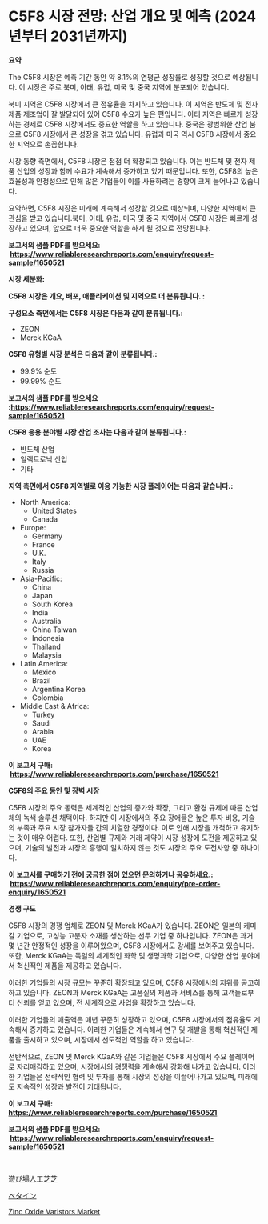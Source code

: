 <p><h1>C5F8 시장 전망: 산업 개요 및 예측 (2024년부터 2031년까지)</h1></p><p><strong>요약</strong></p>
<p><p>The C5F8 시장은 예측 기간 동안 약 8.1%의 연평균 성장률로 성장할 것으로 예상됩니다. 이 시장은 주로 북미, 아태, 유럽, 미국 및 중국 지역에 분포되어 있습니다.</p><p>북미 지역은 C5F8 시장에서 큰 점유율을 차지하고 있습니다. 이 지역은 반도체 및 전자 제품 제조업이 잘 발달되어 있어 C5F8 수요가 높은 편입니다. 아태 지역은 빠르게 성장하는 경제로 C5F8 시장에서도 중요한 역할을 하고 있습니다. 중국은 광범위한 산업 붐으로 C5F8 시장에서 큰 성장을 겪고 있습니다. 유럽과 미국 역시 C5F8 시장에서 중요한 지역으로 손꼽힙니다.</p><p>시장 동향 측면에서, C5F8 시장은 점점 더 확장되고 있습니다. 이는 반도체 및 전자 제품 산업의 성장과 함께 수요가 계속해서 증가하고 있기 때문입니다. 또한, C5F8의 높은 효율성과 안정성으로 인해 많은 기업들이 이를 사용하려는 경향이 크게 늘어나고 있습니다.</p><p>요약하면, C5F8 시장은 미래에 계속해서 성장할 것으로 예상되며, 다양한 지역에서 큰 관심을 받고 있습니다.북미, 아태, 유럽, 미국 및 중국 지역에서 C5F8 시장은 빠르게 성장하고 있으며, 앞으로 더욱 중요한 역할을 하게 될 것으로 전망됩니다.</p></p>
<p><strong>보고서의 샘플 PDF를 받으세요: &nbsp;<a href="https://www.reliableresearchreports.com/enquiry/request-sample/1650521">https://www.reliableresearchreports.com/enquiry/request-sample/1650521</a></strong></p>
<p><strong>시장 세분화:</strong></p>
<p><strong> C5F8 시장은 개요, 배포, 애플리케이션 및 지역으로 더 분류됩니다. :</strong></p>
<p><strong>구성요소 측면에서는 C5F8 시장은 다음과 같이 분류됩니다.:</strong></p>
<p><ul><li>ZEON</li><li>Merck KGaA</li></ul></p>
<p><strong> C5F8 유형별 시장 분석은 다음과 같이 분류됩니다.:</strong></p>
<p><ul><li>99.9% 순도</li><li>99.99% 순도</li></ul></p>
<p><strong>보고서의 샘플 PDF를 받으세요 :<a href="https://www.reliableresearchreports.com/enquiry/request-sample/1650521">https://www.reliableresearchreports.com/enquiry/request-sample/1650521</a></strong></p>
<p><strong> C5F8 응용 분야별 시장 산업 조사는 다음과 같이 분류됩니다.:</strong></p>
<p><ul><li>반도체 산업</li><li>일렉트로닉 산업</li><li>기타</li></ul></p>
<p><strong>지역 측면에서 C5F8 지역별로 이용 가능한 시장 플레이어는 다음과 같습니다.:</strong></p>
<p><ul>
    <li>
        North America:
        <ul>
            <li>United States</li>
            <li>Canada</li>
        </ul>
    </li>
    <li>
        Europe:
        <ul>
            <li>Germany</li>
            <li>France</li>
            <li>U.K.</li>
            <li>Italy</li>
            <li>Russia</li>
        </ul>
    </li>
    <li>
        Asia-Pacific:
        <ul>
            <li>China</li>
            <li>Japan</li>
            <li>South Korea</li>
            <li>India</li>
            <li>Australia</li>
            <li>China Taiwan</li>
            <li>Indonesia</li>
            <li>Thailand</li>
            <li>Malaysia</li>
        </ul>
    </li>
    <li>
        Latin America:
        <ul>
            <li>Mexico</li>
            <li>Brazil</li>
            <li>Argentina Korea</li>
            <li>Colombia</li>
        </ul>
    </li>
    <li>
        Middle East & Africa:
        <ul>
            <li>Turkey</li>
            <li>Saudi</li>
            <li>Arabia</li>
            <li>UAE</li>
            <li>Korea</li>
        </ul>
    </li>
    </ul></p>
<p><strong>이 보고서 구매: &nbsp;<a href="https://www.reliableresearchreports.com/purchase/1650521">https://www.reliableresearchreports.com/purchase/1650521</a></strong></p>
<p><strong>C5F8의 주요 동인 및 장벽 시장</strong></p>
<p><p>C5F8 시장의 주요 동력은 세계적인 산업의 증가와 확장, 그리고 환경 규제에 따른 산업체의 녹색 솔루션 채택이다. 하지만 이 시장에서의 주요 장애물은 높은 투자 비용, 기술의 부족과 주요 시장 참가자들 간의 치열한 경쟁이다. 이로 인해 시장을 개척하고 유지하는 것이 매우 어렵다. 또한, 산업별 규제와 거래 제약이 시장 성장에 도전을 제공하고 있으며, 기술의 발전과 시장의 흥행이 일치하지 않는 것도 시장의 주요 도전사항 중 하나이다.</p></p>
<p><strong>이 보고서를 구매하기 전에 궁금한 점이 있으면 문의하거나 공유하세요.: &nbsp;<a href="https://www.reliableresearchreports.com/enquiry/pre-order-enquiry/1650521">https://www.reliableresearchreports.com/enquiry/pre-order-enquiry/1650521</a></strong></p>
<p><strong>경쟁 구도</strong></p>
<p><p>C5F8 시장의 경쟁 업체로 ZEON 및 Merck KGaA가 있습니다. ZEON은 일본의 케미칼 기업으로, 고성능 고분자 소재를 생산하는 선두 기업 중 하나입니다. ZEON은 과거 몇 년간 안정적인 성장을 이루어왔으며, C5F8 시장에서도 강세를 보여주고 있습니다. 또한, Merck KGaA는 독일의 세계적인 화학 및 생명과학 기업으로, 다양한 산업 분야에서 혁신적인 제품을 제공하고 있습니다.</p><p>이러한 기업들의 시장 규모는 꾸준히 확장되고 있으며, C5F8 시장에서의 지위를 공고히 하고 있습니다. ZEON과 Merck KGaA는 고품질의 제품과 서비스를 통해 고객들로부터 신뢰를 얻고 있으며, 전 세계적으로 사업을 확장하고 있습니다.</p><p>이러한 기업들의 매출액은 매년 꾸준히 성장하고 있으며, C5F8 시장에서의 점유율도 계속해서 증가하고 있습니다. 이러한 기업들은 계속해서 연구 및 개발을 통해 혁신적인 제품을 출시하고 있으며, 시장에서 선도적인 역할을 하고 있습니다.</p><p>전반적으로, ZEON 및 Merck KGaA와 같은 기업들은 C5F8 시장에서 주요 플레이어로 자리매김하고 있으며, 시장에서의 경쟁력을 계속해서 강화해 나가고 있습니다. 이러한 기업들은 전략적인 협력 및 투자를 통해 시장의 성장을 이끌어나가고 있으며, 미래에도 지속적인 성장과 발전이 기대됩니다.</p></p>
<p><strong>이 보고서 구매: &nbsp; <a href="https://www.reliableresearchreports.com/purchase/1650521">https://www.reliableresearchreports.com/purchase/1650521</a></strong></p>
<p><strong>보고서의 샘플 PDF를 받으세요: &nbsp;<a href="https://www.reliableresearchreports.com/enquiry/request-sample/1650521">https://www.reliableresearchreports.com/enquiry/request-sample/1650521</a></strong><strong></strong></p>
<p>&nbsp;</p>
<p><p><a href="https://medium.com/@matteills7854/%E3%83%97%E3%83%AC%E3%82%A4%E3%82%B0%E3%83%A9%E3%82%A6%E3%83%B3%E3%83%89%E4%BA%BA%E5%B7%A5%E8%8A%9D%E3%82%BF%E3%83%BC%E3%83%95%E5%B8%82%E5%A0%B4%E3%81%AE%E5%8B%95%E5%90%91%E3%81%A8%E5%B8%82%E5%A0%B4%E5%88%86%E6%9E%90%E3%81%AF-2024%E5%B9%B4%E3%81%8B%E3%82%892031%E5%B9%B4%E3%81%BE%E3%81%A7%E3%81%AE%E6%9C%9F%E9%96%93%E3%81%AB%E4%BA%88%E6%B8%AC%E3%81%95%E3%82%8C%E3%81%A6%E3%81%84%E3%81%BE%E3%81%99-5e3d71b32a5d">遊び場人工芝芝</a></p><p><a href="https://medium.com/@eduardoramez/%E3%83%99%E3%82%BF%E3%82%A4%E3%83%B3%E5%B8%82%E5%A0%B4%E3%81%AE%E3%83%A1%E3%83%88%E3%83%AA%E3%82%AF%E3%82%B9%E3%82%92%E8%A7%A3%E8%AA%AD%E3%81%99%E3%82%8B-%E5%B8%82%E5%A0%B4%E3%82%B7%E3%82%A7%E3%82%A2-%E3%83%88%E3%83%AC%E3%83%B3%E3%83%89-%E6%88%90%E9%95%B7%E3%83%91%E3%82%BF%E3%83%BC%E3%83%B3-ead910419d66">ベタイン</a></p><p><a href="https://github.com/nicholepatriciadoylenwnrjr0/Market-Research-Report-List-1/blob/main/zinc-oxide-varistors-market.md">Zinc Oxide Varistors Market</a></p></p>
